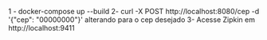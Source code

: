 1 - docker-compose up --build
2- curl -X POST http://localhost:8080/cep -d '{"cep": "00000000"}' alterando para o cep desejado
3- Acesse Zipkin em http://localhost:9411